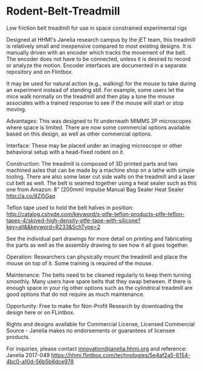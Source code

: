 # Rodent-Belt-Treadmill
Low friction belt treadmill for use in space constrained experimental rigs

Designed at HHMI's Janelia research campus by the jET team, this treadmill is relatively small and inexpensive compared to most existing designs. It is manually driven with an encoder which tracks the movement of the belt. The encoder does not have to be connected, unless it is desired to record or analyze the motion. Encoder interfaces are documented in a separate repository and on Flintbox.

It may be used for natural action (e.g., walking) for the mouse to take during an experiment instead of standing still. For example, some users let the mice walk normally on the treadmill and then play a tone the mouse associates with a trained response to see if the mouse will start or stop moving.

Advantages: This was designed to fit underneath MIMMS 2P microscopes where space is limited. There are now some commercial options available based on this design, as well as other commercial options.

Interface: These may be placed under an imaging microscope or other behavioral setup with a head-fixed rodent on it. 

Construction: The treadmill is composed of 3D printed parts and two machined axles that can be made by a machine shop on a lathe with simple tooling. There are also some laser cut side walls on the treadmill and a laser cut belt as well. 
The belt is seamed together using a heat sealer such as this one from Amazon: 
8" (200mm) Impulse Manual Bag Sealer Heat Sealer http://a.co/8Zj5Gaq

Teflon tape used to hold the belt halves in position:
http://catalog.cshyde.com/keyword/s-ptfe-teflon-products-ptfe-teflon-tapes-4/skived-high-density-ptfe-tape-with-silicone?key=all&&keyword=R233&SchType=2

See the individual part drawings for more detail on printing and fabricating the parts as well as the assembly drawing to see how it all goes together. 

Operation: Researchers can physically mount the treadmill and place the mouse on top of it. Some training is required of the mouse. 

Maintenance: The belts need to be cleaned regularly to keep them turning smoothly. Many users have spare belts that they swap between. If there is enough space in your rig other options such as the cylindrical treadmill are good options that do not require as much maintenance. 

Opportunity: Free to make for Non-Profit Research by downloading the design here or on FLintbox. 

Rights and designs available for Commercial License, Licensed Commercial Source - Janelia makes no endorsements or guarantees of licensee products.

For inquiries, please contact innovation@janelia.hhmi.org and reference: Janelia 2017-049
https://hhmi.flintbox.com/technologies/5e4af2a5-6154-4bc0-a10d-56b5b6dce978
